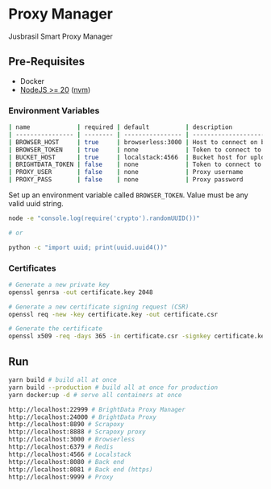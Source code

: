 # Proxy Manager

Jusbrasil Smart Proxy Manager

## Pre-Requisites

- Docker
- [NodeJS >= 20](https://nodejs.org/en) ([nvm](https://github.com/nvm-sh/nvm))

### Environment Variables

```bash
| name             | required | default          | description                        |
| ---------------- | -------- | ---------------- | ---------------------------------- |
| BROWSER_HOST     | true     | browserless:3000 | Host to connect on browserless     |
| BROWSER_TOKEN    | true     | none             | Token to connect to remote browser |
| BUCKET_HOST      | true     | localstack:4566  | Bucket host for uploads            |
| BRIGHTDATA_TOKEN | false    | none             | Token to connect to BrightData     |
| PROXY_USER       | false    | none             | Proxy username                     |
| PROXY_PASS       | false    | none             | Proxy password                     |
```

Set up an environment variable called `BROWSER_TOKEN`. Value must be any valid uuid string.

```bash
node -e "console.log(require('crypto').randomUUID())"

# or

python -c "import uuid; print(uuid.uuid4())"
```

### Certificates

```bash
# Generate a new private key
openssl genrsa -out certificate.key 2048

# Generate a new certificate signing request (CSR)
openssl req -new -key certificate.key -out certificate.csr

# Generate the certificate
openssl x509 -req -days 365 -in certificate.csr -signkey certificate.key -out certificate.pem

```

## Run

```bash
yarn build # build all at once
yarn build --production # build all at once for production
yarn docker:up -d # serve all containers at once

http://localhost:22999 # BrightData Proxy Manager
http://localhost:24000 # BrightData Proxy
http://localhost:8890 # Scrapoxy
http://localhost:8888 # Scrapoxy proxy
http://localhost:3000 # Browserless
http://localhost:6379 # Redis
http://localhost:4566 # Localstack
http://localhost:8080 # Back end
http://localhost:8081 # Back end (https)
http://localhost:9999 # Proxy
```
